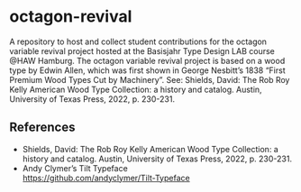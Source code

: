 # octagon-revival

A repository to host and collect student contributions for the octagon variable revival project hosted at the Basisjahr Type Design LAB course @HAW Hamburg.
The octagon variable revival project is based on a wood type by Edwin Allen, which was first shown in George Nesbitt’s 1838 “First Premium Wood Types Cut by Machinery”.
See: Shields, David: The Rob Roy Kelly American Wood Type Collection: a history and catalog. Austin, University of Texas Press, 2022, p. 230-231.


## References
* Shields, David: The Rob Roy Kelly American Wood Type Collection: a history and catalog. Austin, University of Texas Press, 2022, p. 230-231.
* Andy Clymer’s Tilt Typeface <br>
https://github.com/andyclymer/Tilt-Typeface
